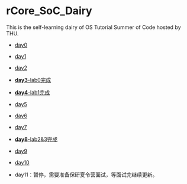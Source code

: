 # rCore_SoC_Dairy
This is the self-learning dairy of OS Tutorial Summer of Code hosted by THU.
- [day0](https://github.com/JohnWestonNull/rCore_SoC_Dairy/blob/master/entry/day0.md)
- [day1](https://github.com/JohnWestonNull/rCore_SoC_Dairy/blob/master/entry/day1.md)
- [day2](https://github.com/JohnWestonNull/rCore_SoC_Dairy/blob/master/entry/day2.md)
- [**day3**-lab0完成](https://github.com/JohnWestonNull/rCore_SoC_Dairy/blob/master/entry/day3.md)
- [**day4**-lab1完成](https://github.com/JohnWestonNull/rCore_SoC_Dairy/blob/master/entry/day4.md)

- [day5](https://github.com/JohnWestonNull/rCore_SoC_Dairy/blob/master/entry/day5.md)
- [day6](https://github.com/JohnWestonNull/rCore_SoC_Dairy/blob/master/entry/day6.md)
- [day7](https://github.com/JohnWestonNull/rCore_SoC_Dairy/blob/master/entry/day7.md)
- [**day8**-lab2&3完成](https://github.com/JohnWestonNull/rCore_SoC_Dairy/blob/master/entry/day8.md)

- [day9](https://github.com/JohnWestonNull/rCore_SoC_Dairy/blob/master/entry/day9.md)
- [day10](https://github.com/JohnWestonNull/rCore_SoC_Dairy/blob/master/entry/day10.md)

- day11：暂停，需要准备保研夏令营面试，等面试完继续更新。

